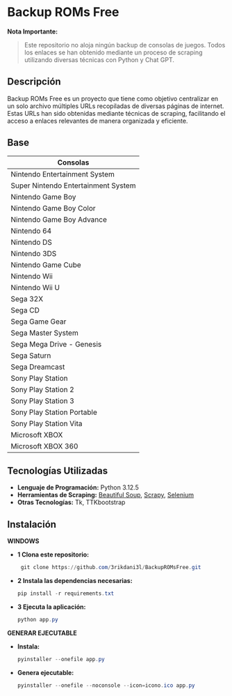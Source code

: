 # Backup ROMs Free

**Nota Importante:** 
> Este repositorio no aloja ningún backup de consolas de juegos. Todos los enlaces se han obtenido mediante un proceso de scraping utilizando diversas técnicas con Python y Chat GPT.

## Descripción

Backup ROMs Free es un proyecto que tiene como objetivo centralizar en un solo archivo múltiples URLs recopiladas de diversas páginas de internet. Estas URLs han sido obtenidas mediante técnicas de scraping, facilitando el acceso a enlaces relevantes de manera organizada y eficiente.

## Base

| Consolas | 
|---------|
Nintendo Entertainment System | 
Super Nintendo Entertainment System |
Nintendo Game Boy |
Nintendo Game Boy Color |
Nintendo Game Boy Advance |
Nintendo 64 |
Nintendo DS |
Nintendo 3DS |
Nintendo Game Cube |
Nintendo Wii |
Nintendo Wii U |
Sega 32X |
Sega CD |
Sega Game Gear |
Sega Master System |
Sega Mega Drive - Genesis |
Sega Saturn |
Sega Dreamcast |
Sony Play Station |
Sony Play Station 2 |
Sony Play Station 3 |
Sony Play Station Portable |
Sony Play Station Vita |
Microsoft XBOX |
Microsoft XBOX 360 |

## Tecnologías Utilizadas

- **Lenguaje de Programación:** Python 3.12.5
- **Herramientas de Scraping:** [Beautiful Soup](https://www.crummy.com/software/BeautifulSoup/), [Scrapy](https://scrapy.org/), [Selenium](https://www.selenium.dev/)
- **Otras Tecnologías:** Tk, TTKbootstrap

## Instalación

**WINDOWS**
- **1 Clona este repositorio:**
  ```powershell
   git clone https://github.com/3rikdani3l/BackupROMsFree.git
   ```
   
- **2 Instala las dependencias necesarias:**
  ```powershell
  pip install -r requirements.txt
  ```
   
- **3 Ejecuta la aplicación:**
  ```powershell
  python app.py
  ```
   
**GENERAR EJECUTABLE**
- **Instala:**
  ```powershell
  pyinstaller --onefile app.py
  ```
  
- **Genera ejecutable:**
  ```powershell
  pyinstaller --onefile --noconsole --icon=icono.ico app.py
  ```
  
  
